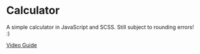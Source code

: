 # Calculator

A simple calculator in JavaScript and SCSS. Still subject to rounding errors! :)

[Video Guide](https://youtu.be/rA-6ewT6X5I)
